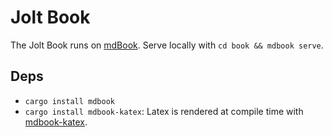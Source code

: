 # Jolt Book
The Jolt Book runs on [mdBook](https://rust-lang.github.io/mdBook/). Serve locally with `cd book && mdbook serve`.

## Deps
- `cargo install mdbook`
- `cargo install mdbook-katex`: Latex is rendered at compile time with [mdbook-katex](https://github.com/lzanini/mdbook-katex).